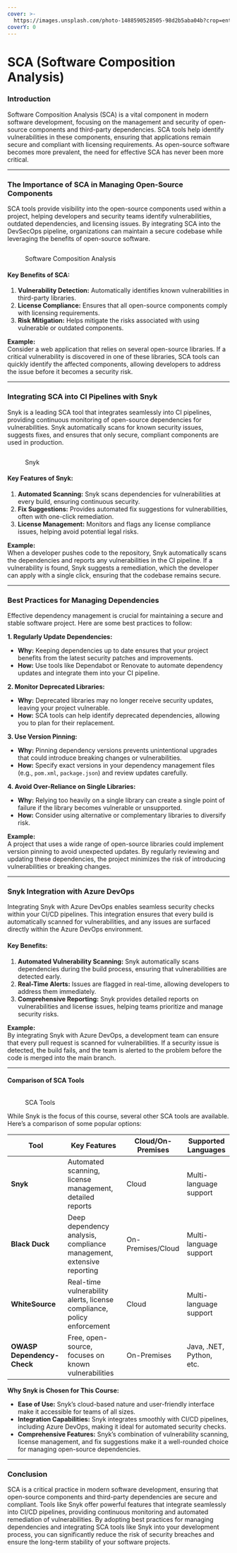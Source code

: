 ```yaml
---
cover: >-
  https://images.unsplash.com/photo-1488590528505-98d2b5aba04b?crop=entropy&cs=srgb&fm=jpg&ixid=M3wxOTcwMjR8MHwxfHNlYXJjaHwxfHxjb2RlfGVufDB8fHx8MTcyMzQ4MzY0M3ww&ixlib=rb-4.0.3&q=85
coverY: 0
---
```


# SCA (Software Composition Analysis)

### **Introduction**

Software Composition Analysis (SCA) is a vital component in modern software development, focusing on the management and security of open-source components and third-party dependencies. SCA tools help identify vulnerabilities in these components, ensuring that applications remain secure and compliant with licensing requirements. As open-source software becomes more prevalent, the need for effective SCA has never been more critical.

***

### **The Importance of SCA in Managing Open-Source Components**

SCA tools provide visibility into the open-source components used within a project, helping developers and security teams identify vulnerabilities, outdated dependencies, and licensing issues. By integrating SCA into the DevSecOps pipeline, organizations can maintain a secure codebase while leveraging the benefits of open-source software.

<figure><img src="../.gitbook/assets/software-composition-analysis.png" alt=""><figcaption><p>Software Composition Analysis</p></figcaption></figure>

#### **Key Benefits of SCA:**

1. **Vulnerability Detection:** Automatically identifies known vulnerabilities in third-party libraries.
2. **License Compliance:** Ensures that all open-source components comply with licensing requirements.
3. **Risk Mitigation:** Helps mitigate the risks associated with using vulnerable or outdated components.

**Example:**\
Consider a web application that relies on several open-source libraries. If a critical vulnerability is discovered in one of these libraries, SCA tools can quickly identify the affected components, allowing developers to address the issue before it becomes a security risk.

***

### **Integrating SCA into CI Pipelines with Snyk**

Snyk is a leading SCA tool that integrates seamlessly into CI pipelines, providing continuous monitoring of open-source dependencies for vulnerabilities. Snyk automatically scans for known security issues, suggests fixes, and ensures that only secure, compliant components are used in production.

<figure><img src="../.gitbook/assets/snyk.png" alt=""><figcaption><p>Snyk</p></figcaption></figure>

#### **Key Features of Snyk:**

1. **Automated Scanning:** Snyk scans dependencies for vulnerabilities at every build, ensuring continuous security.
2. **Fix Suggestions:** Provides automated fix suggestions for vulnerabilities, often with one-click remediation.
3. **License Management:** Monitors and flags any license compliance issues, helping avoid potential legal risks.

**Example:**\
When a developer pushes code to the repository, Snyk automatically scans the dependencies and reports any vulnerabilities in the CI pipeline. If a vulnerability is found, Snyk suggests a remediation, which the developer can apply with a single click, ensuring that the codebase remains secure.

***

### **Best Practices for Managing Dependencies**

Effective dependency management is crucial for maintaining a secure and stable software project. Here are some best practices to follow:

**1. Regularly Update Dependencies:**

* **Why:** Keeping dependencies up to date ensures that your project benefits from the latest security patches and improvements.
* **How:** Use tools like Dependabot or Renovate to automate dependency updates and integrate them into your CI pipeline.

**2. Monitor Deprecated Libraries:**

* **Why:** Deprecated libraries may no longer receive security updates, leaving your project vulnerable.
* **How:** SCA tools can help identify deprecated dependencies, allowing you to plan for their replacement.

**3. Use Version Pinning:**

* **Why:** Pinning dependency versions prevents unintentional upgrades that could introduce breaking changes or vulnerabilities.
* **How:** Specify exact versions in your dependency management files (e.g., `pom.xml`, `package.json`) and review updates carefully.

**4. Avoid Over-Reliance on Single Libraries:**

* **Why:** Relying too heavily on a single library can create a single point of failure if the library becomes vulnerable or unsupported.
* **How:** Consider using alternative or complementary libraries to diversify risk.

**Example:**\
A project that uses a wide range of open-source libraries could implement version pinning to avoid unexpected updates. By regularly reviewing and updating these dependencies, the project minimizes the risk of introducing vulnerabilities or breaking changes.

***

### **Snyk Integration with Azure DevOps**

Integrating Snyk with Azure DevOps enables seamless security checks within your CI/CD pipelines. This integration ensures that every build is automatically scanned for vulnerabilities, and any issues are surfaced directly within the Azure DevOps environment.

#### **Key Benefits:**

1. **Automated Vulnerability Scanning:** Snyk automatically scans dependencies during the build process, ensuring that vulnerabilities are detected early.
2. **Real-Time Alerts:** Issues are flagged in real-time, allowing developers to address them immediately.
3. **Comprehensive Reporting:** Snyk provides detailed reports on vulnerabilities and license issues, helping teams prioritize and manage security risks.

**Example:**\
By integrating Snyk with Azure DevOps, a development team can ensure that every pull request is scanned for vulnerabilities. If a security issue is detected, the build fails, and the team is alerted to the problem before the code is merged into the main branch.

***

#### **Comparison of SCA Tools**

<figure><img src="../.gitbook/assets/sca-tools.png" alt=""><figcaption><p>SCA Tools</p></figcaption></figure>

While Snyk is the focus of this course, several other SCA tools are available. Here’s a comparison of some popular options:

| **Tool**                   | **Key Features**                                                       | **Cloud/On-Premises** | **Supported Languages**  |
| -------------------------- | ---------------------------------------------------------------------- | --------------------- | ------------------------ |
| **Snyk**                   | Automated scanning, license management, detailed reports               | Cloud                 | Multi-language support   |
| **Black Duck**             | Deep dependency analysis, compliance management, extensive reporting   | On-Premises/Cloud     | Multi-language support   |
| **WhiteSource**            | Real-time vulnerability alerts, license compliance, policy enforcement | Cloud                 | Multi-language support   |
| **OWASP Dependency-Check** | Free, open-source, focuses on known vulnerabilities                    | On-Premises           | Java, .NET, Python, etc. |

**Why Snyk is Chosen for This Course:**

* **Ease of Use:** Snyk’s cloud-based nature and user-friendly interface make it accessible for teams of all sizes.
* **Integration Capabilities:** Snyk integrates smoothly with CI/CD pipelines, including Azure DevOps, making it ideal for automated security checks.
* **Comprehensive Features:** Snyk’s combination of vulnerability scanning, license management, and fix suggestions make it a well-rounded choice for managing open-source dependencies.

***

### **Conclusion**

SCA is a critical practice in modern software development, ensuring that open-source components and third-party dependencies are secure and compliant. Tools like Snyk offer powerful features that integrate seamlessly into CI/CD pipelines, providing continuous monitoring and automated remediation of vulnerabilities. By adopting best practices for managing dependencies and integrating SCA tools like Snyk into your development process, you can significantly reduce the risk of security breaches and ensure the long-term stability of your software projects.
